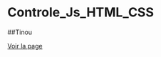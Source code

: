 # Controle_Js_HTML_CSS
##Tinou



[Voir la page](https://tinou95.github.io/Controle_Js_HTML_CSS/index.html) 

